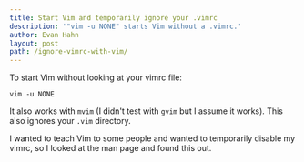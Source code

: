 ```yaml
---
title: Start Vim and temporarily ignore your .vimrc
description: '"vim -u NONE" starts Vim without a .vimrc.'
author: Evan Hahn
layout: post
path: /ignore-vimrc-with-vim/
---
```


To start Vim without looking at your vimrc file:

    vim -u NONE

It also works with `mvim` (I didn't test with `gvim` but I assume it works). This also ignores your `.vim` directory.

I wanted to teach Vim to some people and wanted to temporarily disable my vimrc, so I looked at the man page and found this out.
